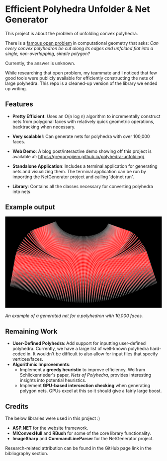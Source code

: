 # Efficient Polyhedra Unfolder & Net Generator

This project is about the problem of unfolding convex polyhedra. 

There is a [famous open problem](https://topp.openproblem.net/p9) in computational geometry that asks:
*Can every convex polyhedron be cut along its edges and unfolded flat into a single, non-overlapping, simple polygon?*

Currently, the answer is unknown.

While researching that open problem, my teammate and I noticed that few good tools were publicly available for efficiently constructing the nets of large polyhedra. This repo is a cleaned-up version of the library we ended up writing.

## Features
- **Pretty Efficient**: Uses an O(n log n) algorithm to incrementally construct nets from polygonal faces with relatively quick geometric operations, backtracking when necessary. 
- **Very scalable!**: Can generate nets for polyhedra with over 100,000 faces.
- **Web Demo**: A blog post/interactive demo showing off this project is available at: https://gregoryojiem.github.io/polyhedra-unfolding/
- **Standalone Application**: Includes a terminal application for generating nets and visualizing them. The terminal application can be run by importing the NetGenerator project and calling 'dotnet run'. 

- **Library**: Contains all the classes necessary for converting polyhedra into nets

## Example output
![Original Image](https://github.com/gregoryojiem/polyhedra-unfolding/blob/main/docs/figure6.png?raw=true)

*An example of a generated net for a polyhedron with 10,000 faces.*

## Remaining Work
- **User-Defined Polyhedra**: Add support for inputting user-defined polyhedra. Currently, we have a large list of well-known polyhedra hard-coded in. It wouldn't be difficult to also allow for input files that specify vertices/faces.
- **Algorithmic Improvements**:
  - Implement a **greedy heuristic** to improve efficiency. Wolfram Schlickenrieder's paper, *Nets of Polyhedra*, provides interesting insights into potential heuristics.
  - Implement **GPU-based intersection checking** when generating polygon nets. GPUs excel at this so it should give a fairly large boost.

## Credits

The below libraries were used in this project :)
- **ASP.NET** for the website framework.
- **MIConvexHull** and **RBush** for some of the core library functionality.
- **ImageSharp** and **CommandLineParser** for the NetGenerator project.

Research-related attribution can be found in the GitHub page link in the bibliography section.